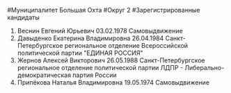 #Муниципалитет
Большая Охта
#Округ
2
#Зарегистрированные кандидаты
1. Веснин Евгений Юрьевич 03.02.1978
Самовыдвижение
2. Давыденко Екатерина Владимировна 26.04.1984
Санкт-Петербургское региональное отделение Всероссийской политической партии "ЕДИНАЯ РОССИЯ"
3. Жернов Алексей Викторович 26.05.1988
Санкт-Петербургское региональное отделение политической партии ЛДПР - Либерально-демократическая партия России
4. Припёкова Наталья Владимировна 19.05.1974
Самовыдвижение
